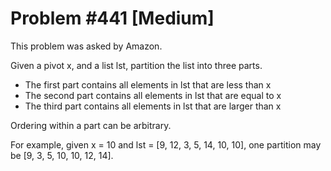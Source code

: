 # Problem #441 [Medium]

This problem was asked by Amazon.

Given a pivot x, and a list lst, partition the list into three parts.

-   The first part contains all elements in lst that are less than x
-   The second part contains all elements in lst that are equal to x
-   The third part contains all elements in lst that are larger than x

Ordering within a part can be arbitrary.

For example, given x = 10 and lst = [9, 12, 3, 5, 14, 10, 10], one partition may be [9, 3, 5, 10, 10, 12, 14].
